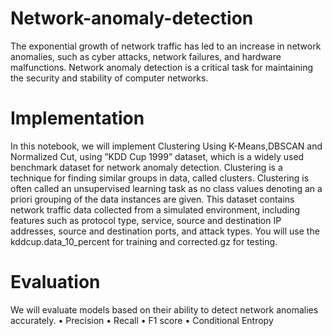 # Network-anomaly-detection
The exponential growth of network traffic has led to an increase in network
anomalies, such as cyber attacks, network failures, and hardware malfunctions.
Network anomaly detection is a critical task for maintaining the security and
stability of computer networks.
# Implementation
In this notebook, we will implement Clustering Using K-Means,DBSCAN and Normalized Cut, using  ”KDD Cup 1999” dataset, which is a widely used benchmark dataset for network anomaly detection. 
Clustering is a technique for finding similar groups in data, called clusters. Clustering is often called an unsupervised learning task as no class values denoting an a priori grouping of the data instances are given.
This dataset contains network traffic data collected from a simulated environment, including features such as protocol type, service, source and destination IP addresses, source and
destination ports, and attack types.  You will use the kddcup.data_10_percent for training and corrected.gz for testing.
# Evaluation
We will evaluate models based on their ability to detect network anomalies
accurately.
• Precision
• Recall
• F1 score
• Conditional Entropy

